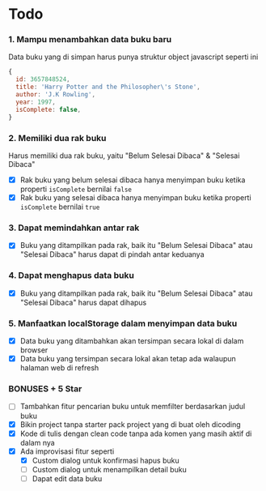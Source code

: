# Todo

### 1. Mampu menambahkan data buku baru

Data buku yang di simpan harus punya struktur object javascript seperti ini

```javascript
{
  id: 3657848524,
  title: 'Harry Potter and the Philosopher\'s Stone',
  author: 'J.K Rowling',
  year: 1997,
  isComplete: false,
}
```

### 2. Memiliki dua rak buku

Harus memiliki dua rak buku, yaitu "Belum Selesai Dibaca" & "Selesai Dibaca"

- [x] Rak buku yang belum selesai dibaca hanya menyimpan buku ketika properti `isComplete` bernilai `false`
- [x] Rak buku yang selesai dibaca hanya menyimpan buku ketika properti `isComplete` bernilai `true`

### 3. Dapat memindahkan antar rak

- [x] Buku yang ditampilkan pada rak, baik itu "Belum Selesai Dibaca" atau "Selesai Dibaca" harus dapat di pindah antar keduanya

### 4. Dapat menghapus data buku

- [x] Buku yang ditampilkan pada rak, baik itu "Belum Selesai Dibaca" atau "Selesai Dibaca" harus dapat dihapus

### 5. Manfaatkan localStorage dalam menyimpan data buku

- [x] Data buku yang ditambahkan akan tersimpan secara lokal di dalam browser
- [x] Data buku yang tersimpan secara lokal akan tetap ada walaupun halaman web di refresh

### BONUSES + 5 Star

- [ ] Tambahkan fitur pencarian buku untuk memfilter berdasarkan judul buku
- [x] Bikin project tanpa starter pack project yang di buat oleh dicoding
- [x] Kode di tulis dengan clean code tanpa ada komen yang masih aktif di dalam nya
- [x] Ada improvisasi fitur seperti
  - [x] Custom dialog untuk konfirmasi hapus buku
  - [ ] Custom dialog untuk menampilkan detail buku
  - [ ] Dapat edit data buku
